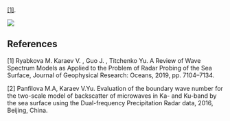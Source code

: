 
[[1]](#1).

<img src="https://render.githubusercontent.com/render/math?math=e^{i +\pi} =x+1">


## References

<a id="1">[1]</a> Ryabkova M. Karaev V. , Guo J. , Titchenko Yu. 
A Review of Wave Spectrum Models as Applied to the Problem of Radar Probing of the Sea Surface, 
Journal of Geophysical Research: Oceans, 2019, pp. 7104–7134.

<a id="2">[2]</a> Panfilova M.A,  Karaev V.Yu. 
Evaluation of the boundary wave number for the two-scale model of backscatter of microwaves in Ka- and Ku-band by the sea surface using the Dual-frequency Precipitation Radar data, 2016,  Beijing, China.
